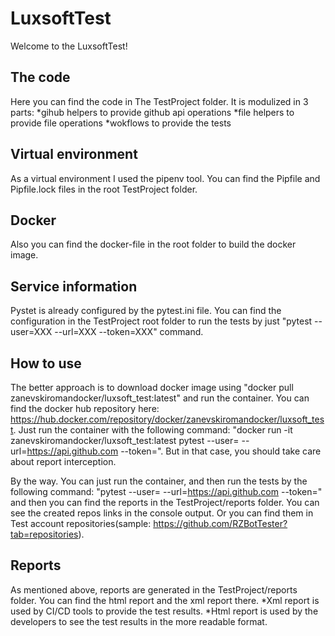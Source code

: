 # LuxsoftTest

Welcome to the LuxsoftTest!

## The code
Here you can find the code in The TestProject folder. It is modulized in 3 parts:
*gihub helpers to provide github api operations
*file helpers to provide file operations
*wokflows to provide the tests

## Virtual environment
As a virtual environment I used the pipenv tool. You can find the Pipfile and Pipfile.lock files in the root TestProject folder.

## Docker
Also you can find the docker-file in the root folder to build the docker image.

## Service information
Pystet is already configured by the pytest.ini file. You can find the configuration in the TestProject root folder to run the tests by just "pytest --user=XXX --url=XXX --token=XXX" command.

## How to use
The better approach is to download docker image using "docker pull zanevskiromandocker/luxsoft_test:latest" and run the container. You can find the docker hub repository here: https://hub.docker.com/repository/docker/zanevskiromandocker/luxsoft_test. Just run the container with the following command: "docker run -it zanevskiromandocker/luxsoft_test:latest pytest --user=<Past the user name from the letter> --url=https://api.github.com --token=<Past the token from the letter>". But in that case, you should take care about report interception. 

By the way. You can just run the container, and then run the tests by the following command: "pytest --user=<Past the user name from the letter> --url=https://api.github.com --token=<Past the token from the letter>" and then you can find the reports in the TestProject/reports folder.
You can see the created repos links in the console output. Or you can find them in Test account repositories(sample: https://github.com/RZBotTester?tab=repositories).

## Reports
As mentioned above, reports are generated in the TestProject/reports folder. You can find the html report and the xml report there.
*Xml report is used by CI/CD tools to provide the test results.
*Html report is used by the developers to see the test results in the more readable format.
